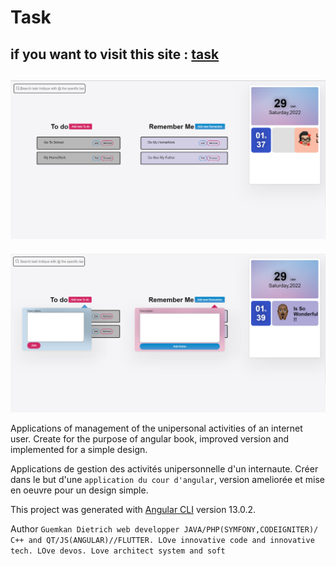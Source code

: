# Task 

if you want to visit this site : [task](http://task-s-manager.c1.biz/ "task")
----
![screen1](https://github.com/dietrich-hub/task/blob/main/src/assets/Screenshot%202022-01-29%20013838.png)
----
![screen2](https://github.com/dietrich-hub/task/blob/main/src/assets/Screenshot%202022-01-29%20014003.png)

Applications of management of the unipersonal activities of an internet user. Create for the purpose of angular book, improved version and implemented for a simple design.

Applications de gestion des activités unipersonnelle d'un internaute.
Créer dans le but d'une `application du cour d'angular`, version ameliorée et mise en oeuvre pour un design simple.

This project was generated with [Angular CLI](https://github.com/angular/angular-cli) version 13.0.2.

Author `Guemkan Dietrich web developper JAVA/PHP(SYMFONY,CODEIGNITER)/ C++ and QT/JS(ANGULAR)//FLUTTER. LOve innovative code and innovative tech. LOve devos. Love architect system and soft`

